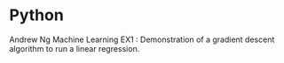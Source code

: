 # Python

Andrew Ng Machine Learning EX1 : Demonstration of a gradient descent algorithm to run a linear regression. 
